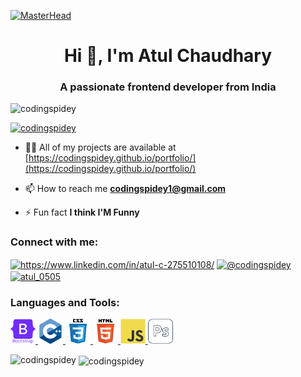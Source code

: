[![MasterHead](https://media-exp1.licdn.com/dms/image/C4E16AQF-YdClTtUhMg/profile-displaybackgroundimage-shrink_350_1400/0?e=1609372800&v=beta&t=6E5tCS27PQAir7y2vnMPjAmQe85xrTOIVUQT1A72gC0)](https://codingspidey.github.io)
<h1 align="center">Hi 👋, I'm Atul Chaudhary</h1>
<h3 align="center">A passionate frontend developer from India</h3>

<p align="left"> <img src="https://komarev.com/ghpvc/?username=codingspidey&label=Profile%20views&color=0e75b6&style=flat" alt="codingspidey" /> </p>

<p align="left"> <a href="https://github.com/ryo-ma/github-profile-trophy"><img src="https://github-profile-trophy.vercel.app/?username=codingspidey" alt="codingspidey" /></a> </p>

- 👨‍💻 All of my projects are available at [https://codingspidey.github.io/portfolio/](https://codingspidey.github.io/portfolio/)

- 📫 How to reach me **codingspidey1@gmail.com**

- ⚡ Fun fact **I think I'M Funny**

<h3 align="left">Connect with me:</h3>
<p align="left">
<a href="https://linkedin.com/in/https://www.linkedin.com/in/atul-c-275510108/" target="blank"><img align="center" src="https://cdn.jsdelivr.net/npm/simple-icons@3.0.1/icons/linkedin.svg" alt="https://www.linkedin.com/in/atul-c-275510108/" height="30" width="40" /></a>
<a href="https://instagram.com/@codingspidey" target="blank"><img align="center" src="https://cdn.jsdelivr.net/npm/simple-icons@3.0.1/icons/instagram.svg" alt="@codingspidey" height="30" width="40" /></a>
<a href="https://www.codechef.com/users/atul_0505" target="blank"><img align="center" src="https://cdn.jsdelivr.net/npm/simple-icons@3.1.0/icons/codechef.svg" alt="atul_0505" height="30" width="40" /></a>
</p>

<h3 align="left">Languages and Tools:</h3>
<p align="left"> <a href="https://getbootstrap.com" target="_blank"> <img src="https://raw.githubusercontent.com/devicons/devicon/master/icons/bootstrap/bootstrap-plain-wordmark.svg" alt="bootstrap" width="40" height="40"/> </a> <a href="https://www.w3schools.com/cpp/" target="_blank"> <img src="https://raw.githubusercontent.com/devicons/devicon/master/icons/cplusplus/cplusplus-original.svg" alt="cplusplus" width="40" height="40"/> </a> <a href="https://www.w3schools.com/css/" target="_blank"> <img src="https://raw.githubusercontent.com/devicons/devicon/master/icons/css3/css3-original-wordmark.svg" alt="css3" width="40" height="40"/> </a> <a href="https://www.w3.org/html/" target="_blank"> <img src="https://raw.githubusercontent.com/devicons/devicon/master/icons/html5/html5-original-wordmark.svg" alt="html5" width="40" height="40"/> </a> <a href="https://developer.mozilla.org/en-US/docs/Web/JavaScript" target="_blank"> <img src="https://raw.githubusercontent.com/devicons/devicon/master/icons/javascript/javascript-original.svg" alt="javascript" width="40" height="40"/> </a> <a href="https://www.photoshop.com/en" target="_blank"> <img src="https://raw.githubusercontent.com/devicons/devicon/master/icons/photoshop/photoshop-line.svg" alt="photoshop" width="40" height="40"/> </a> </p>

<p><img align="left" src="https://github-readme-stats.vercel.app/api/top-langs?username=codingspidey&show_icons=true&locale=en&layout=compact" alt="codingspidey" /></p>

<p>&nbsp;<img align="center" src="https://github-readme-stats.vercel.app/api?username=codingspidey&show_icons=true&locale=en" alt="codingspidey" /></p>

